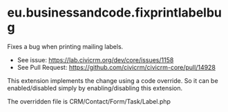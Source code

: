 # eu.businessandcode.fixprintlabelbug

Fixes a bug when printing mailing labels.

* See issue: https://lab.civicrm.org/dev/core/issues/1158
* See Pull Request: https://github.com/civicrm/civicrm-core/pull/14928

This extension implements the change using a code override.
So it can be enabled/disabled simply by enabling/disabling this extension.

The overridden file is CRM/Contact/Form/Task/Label.php



